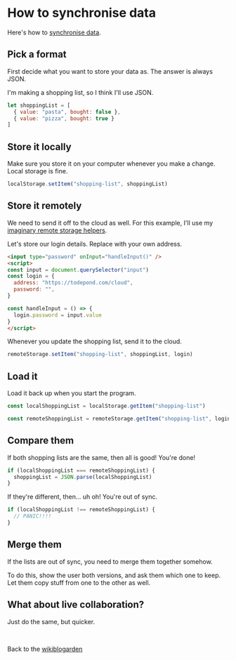 # How to synchronise data

Here's how to [synchronise data](/wikiblogarden/better-computing/synchronising-data).

## Pick a format 

First decide what you want to store your data as. The answer is always JSON.

I'm making a shopping list, so I think I'll use JSON.

```js
let shoppingList = [
  { value: "pasta", bought: false },
  { value: "pizza", bought: true }
]
```

## Store it locally

Make sure you store it on your computer whenever you make a change. Local storage is fine. 

```js
localStorage.setItem("shopping-list", shoppingList)
```

## Store it remotely

We need to send it off to the cloud as well. For this example, I'll use my [imaginary remote storage helpers](/wikiblogarden/tadi-web/cloud).

Let's store our login details. Replace with your own address.

```html
<input type="password" onInput="handleInput()" />
<script>
const input = document.querySelector("input")
const login = {
  address: "https://todepond.com/cloud",
  password: "",
}

const handleInput = () => {
  login.password = input.value
}
</script>
```

Whenever you update the shopping list, send it to the cloud.

```js
remoteStorage.setItem("shopping-list", shoppingList, login)
```

## Load it

Load it back up when you start the program.

```js
const localShoppingList = localStorage.getItem("shopping-list")

const remoteShoppingList = remoteStorage.getItem("shopping-list", login)
```

## Compare them

If both shopping lists are the same, then all is good! You're done!

```js
if (localShoppingList === remoteShoppingList) {
  shoppingList = JSON.parse(localShoppingList)
}
```

If they're different, then... uh oh! You're out of sync.

```js
if (localShoppingList !== remoteShoppingList) {
  // PANIC!!!!
}
```

## Merge them

If the lists are out of sync, you need to merge them together somehow.

To do this, show the user both versions, and ask them which one to keep. Let them copy stuff from one to the other as well.

## What about live collaboration?

Just do the same, but quicker.

<br>

Back to the [wikiblogarden](/wikiblogarden)


